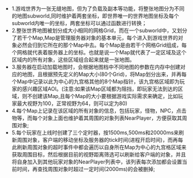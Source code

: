 - 1.游戏世界为一张无缝地图，但为了负载及副本等功能，将整张地图分为不同的地图subworld,同时维护着两套坐标，即世界唯一的世界地图坐标及每个subworld内唯一的坐标，两套坐标可以通过函数进行转换；  
- 2.整张世界地图被划分成大小相同的网格Grid，而在一个subworld中，又划分了若干个Map,Map是管理服务器对象的基本单元，每个进入到游戏世界的对象必然会归到它所在的那个Map中去。每个Map是由若干个网格Grid组成，每个网格就代表着服务器上的坐标。也就是说一个Map就代表了一定区域及这个区域内的所有对象，这些区域组合起来就是一张地图。  
- 3.服务器在启动加载地图时，会根据地图档中不同地图的参数在内存中创建对应的地图，且根据预先定义的Map大小(80个Grid)，将Map划分出来，并再每个Map中记录以此为中心的九宫格其他的8个Map指针，该九宫格区域即为玩家的感兴趣区域AOI。(注意:如果该Map区域都为阻挡，即玩家无法到达的区域，则不创建该Map,且每个Map的大小要根据游戏实际需求来确定，比如玩家最大视野为100，正常视野为64，则可以定为80)  
- 4.每个Map上记录在该区域的所有对象的信息，包括玩家，怪物，NPC，点击物等，而每个对象上面也维护着其周围的对象列表NearPlayer，方便获取其周围对象;   
- 5.每个玩家在上线时创建了三个定时器，按1500ms,500ms和20000ms来刷新周围对象，客户端的移动坐标及服务器的tick时间(进程开启时间)，而再每此刷新周围对象的超时事件中都会遍历以自身所在Map为中心的九宫格区域来获取周围目标，然后根据目前的视野距离筛选可以刷新给客户端的对象，并且将自身加入到其他玩家对象的NearPlayer列表中，该列表每次添加都会设置当前时间，再查找周围对象时超过一定时间(2000ms)的会被删掉;  
